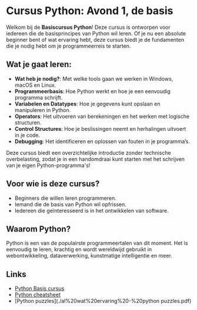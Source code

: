 # Cursus Python: Avond 1, de basis

Welkom bij de **Basiscursus Python**! Deze cursus is ontworpen voor iedereen die de basisprincipes van Python wil leren. Of je nu een absolute beginner bent of wat ervaring hebt, deze cursus biedt je de fundamenten die je nodig hebt om je programmeerreis te starten.

## Wat je gaat leren:

- **Wat heb je nodig?**: Met welke tools gaan we werken in Windows, macOS en Linux.
- **Programmeerbasis**: Hoe Python werkt en hoe je een eenvoudig programma schrijft.
- **Variabelen en Datatypes**: Hoe je gegevens kunt opslaan en manipuleren in Python.
- **Operators**: Het uitvoeren van berekeningen en het werken met logische structuren.
- **Control Structures**: Hoe je beslissingen neemt en herhalingen uitvoert in je code.
- **Debugging**: Het identificeren en oplossen van fouten in je programma’s.

Deze cursus biedt een overzichtelijke introductie zonder technische overbelasting, zodat je in een handomdraai kunt starten met het schrijven van je eigen Python-programma's!

## Voor wie is deze cursus?

- Beginners die willen leren programmeren.
- Iemand die de basis van Python wil opfrissen.
- Iedereen die geïnteresseerd is in het ontwikkelen van software.

## Waarom Python?

Python is een van de populairste programmeertalen van dit moment. Het is eenvoudig te leren, krachtig en wordt wereldwijd gebruikt in webontwikkeling, dataverwerking, kunstmatige intelligentie en meer.

## Links

* [Python Basis cursus](./python%20basiscursus%20deel%201.pdf)
* [Python cheatsheet](./main_python-cheat-sheet-roger-wattenhofer.pdf)
* [Python puzzles](./al%20wat%20ervaring%20-%20python puzzles.pdf)
